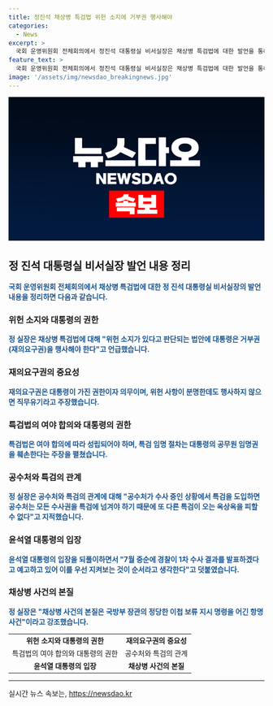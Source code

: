 ```yaml
---
title: 정진석 채상병 특검법 위헌 소지에 거부권 행사해야
categories:
  - News
excerpt: >
  국회 운영위원회 전체회의에서 정진석 대통령실 비서실장은 채상병 특검법에 대한 발언을 통해 위헌 소지가 있다고 판단되는 법안에 대통령은 당연히 거부권을 행사해야 한다고 밝혔다. 또한, 재의요구권은 대통령이 가진 권한과 의무라며, 특검법은 여야 합의에 따라 결정되어야 한다는 입장을 강조했다. 공수처와 경찰의 수사결과를 따르고, 야당의 추천만으로 이루어진 특검 임명절차는 대통령의 공무원 임명권을 훼손한다고 주장했다. 정 실장은 최종적인 결정을 경찰의 1차 수사 결과를 지켜보고 이끌어야 한다고 강조했다.
feature_text: >
  국회 운영위원회 전체회의에서 정진석 대통령실 비서실장은 채상병 특검법에 대한 발언을 통해 위헌 소지가 있다고 판단되는 법안에 대통령은 당연히 거부권을 행사해야 한다고 밝혔다. 또한, 재의요구권은 대통령이 가진 권한과 의무라며, 특검법은 여야 합의에 따라 결정되어야 한다는 입장을 강조했다. 공수처와 경찰의 수사결과를 따르고, 야당의 추천만으로 이루어진 특검 임명절차는 대통령의 공무원 임명권을 훼손한다고 주장했다. 정 실장은 최종적인 결정을 경찰의 1차 수사 결과를 지켜보고 이끌어야 한다고 강조했다.
image: '/assets/img/newsdao_breakingnews.jpg'
---
```


<p><img src="/assets/img/newsdao_breakingnews.jpg" alt="ranknews 속보" /></p>

<h2 data-ke-size="size26">정 진석 대통령실 비서실장 발언 내용 정리</h2>

<p data-ke-size="size16"><b><span style="color: #1a5490;">국회 운영위원회 전체회의에서 채상병 특검법에 대한 정 진석 대통령실 비서실장의 발언 내용을 정리하면 다음과 같습니다.</span></b></p>

<h3><b>위헌 소지와 대통령의 권한</b></h3>

<p data-ke-size="size16"><b><span style="color: #1a5490;">정 실장은 채상병 특검법에 대해 "위헌 소지가 있다고 판단되는 법안에 대통령은 거부권(재의요구권)을 행사해야 한다"고 언급했습니다.</span></b></p>

<h3><b>재의요구권의 중요성</b></h3>

<p data-ke-size="size16"><b><span style="color: #1a5490;">재의요구권은 대통령이 가진 권한이자 의무이며, 위헌 사항이 분명한데도 행사하지 않으면 직무유기라고 주장했습니다.</span></b></p>

<h3><b>특검법의 여야 합의와 대통령의 권한</b></h3>

<p data-ke-size="size16"><b><span style="color: #1a5490;">특검법은 여야 합의에 따라 성립되어야 하며, 특검 임명 절차는 대통령의 공무원 임명권을 훼손한다는 주장을 펼쳤습니다.</span></b></p>

<h3><b>공수처와 특검의 관계</b></h3>

<p data-ke-size="size16"><b><span style="color: #1a5490;">정 실장은 공수처와 특검의 관계에 대해 "공수처가 수사 중인 상황에서 특검을 도입하면 공수처는 모든 수사권을 특검에 넘겨야 하기 때문에 또 다른 특검이 오는 옥상옥을 피할 수 없다"고 지적했습니다.</span></b></p>

<h3><b>윤석열 대통령의 입장</b></h3>

<p data-ke-size="size16"><b><span style="color: #1a5490;">윤석열 대통령의 입장을 되풀이하면서 "7월 중순에 경찰이 1차 수사 결과를 발표하겠다고 예고하고 있어 이를 우선 지켜보는 것이 순서라고 생각한다"고 덧붙였습니다.</span></b></p>

<h3><b>채상병 사건의 본질</b></h3>

<p data-ke-size="size16"><b><span style="color: #1a5490;">정 실장은 "채상병 사건의 본질은 국방부 장관의 정당한 이첩 보류 지시 명령을 어긴 항명 사건"이라고 강조했습니다.</span></b></p>

<table>
<tbody>
<tr>
<td style="text-align: center; height: 17px;"><b>위헌 소지와 대통령의 권한</b></td>
<td style="text-align: center; height: 17px;"><b>재의요구권의 중요성</b></td>
</tr>
<tr>
<td style="text-align: center; height: 17px;">특검법의 여야 합의와 대통령의 권한</td>
<td style="text-align: center; height: 17px;">공수처와 특검의 관계</td>
</tr>
<tr>
<td style="text-align: center; height: 17px;"><b>윤석열 대통령의 입장</b></td>
<td style="text-align: center; height: 17px;"><b>채상병 사건의 본질</b></td>
</tr>
</tbody>
</table>

<hr>
실시간 뉴스 속보는, <a href="https://newsdao.kr" rel="dofollow">https://newsdao.kr</a>


